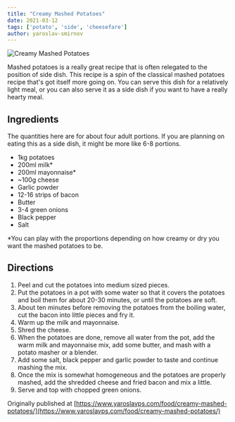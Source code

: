 ```yaml
---
title: "Creamy Mashed Potatoes"
date: 2021-03-12
tags: ['potato', 'side', 'cheesefare']
author: yaroslav-smirnov
---
```


![Creamy Mashed Potatoes](/cooking/pix/creamy-mashed-potatoes.webp)

Mashed potatoes is a really great recipe that is often relegated to the position
of side dish. This recipe is a spin of the classical mashed potatoes recipe
that's got itself more going on. You can serve this dish for a relatively light
meal, or you can also serve it as a side dish if you want to have a really
hearty meal.

## Ingredients

The quantities here are for about four adult portions. If you are planning on
eating this as a side dish, it might be more like 6-8 portions.

* 1kg potatoes
* 200ml milk*
* 200ml mayonnaise*
* ~100g cheese
* Garlic powder
* 12-16 strips of bacon
* Butter
* 3-4 green onions
* Black pepper
* Salt

\*You can play with the proportions depending on how creamy or dry you want the
mashed potatoes to be.

## Directions

1. Peel and cut the potatoes into medium sized pieces.
2. Put the potatoes in a pot with some water so that it covers the potatoes and
   boil them for about 20-30 minutes, or until the potatoes are soft.
3. About ten minutes before removing the potatoes from the boiling water, cut
   the bacon into little pieces and fry it.
4. Warm up the milk and mayonnaise.
5. Shred the cheese.
6. When the potatoes are done, remove all water from the pot, add the warm milk
   and mayonnaise mix, add some butter, and mash with a potato masher or a
   blender.
7. Add some salt, black pepper and garlic powder to taste and continue mashing
   the mix.
8. Once the mix is somewhat homogeneous and the potatoes are properly mashed,
   add the shredded cheese and fried bacon and mix a little.
9. Serve and top with chopped green onions.

Originally published at [https://www.yaroslavps.com/food/creamy-mashed-potatoes/](https://www.yaroslavps.com/food/creamy-mashed-potatoes/)

